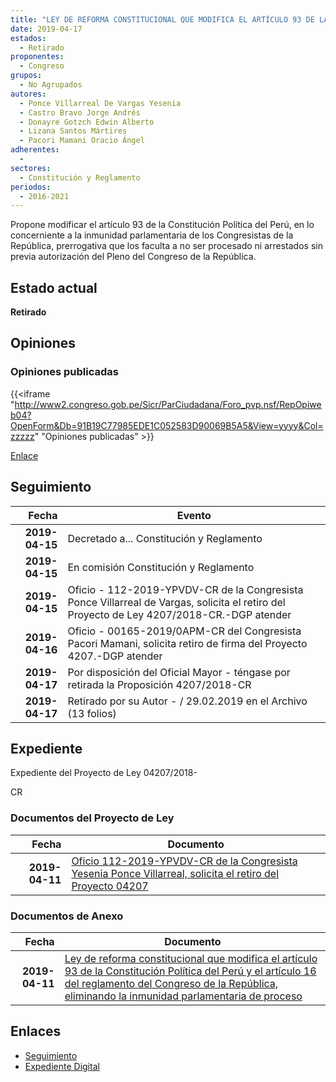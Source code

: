 ```yaml
---
title: "LEY DE REFORMA CONSTITUCIONAL QUE MODIFICA EL ARTÍCULO 93 DE LA CONSTITUCIÓN POLÍTICA DEL PERÚ Y EL ARTÍCULO 16 DEL REGLAMENTO DEL CONGRESO DE LA REPÚBLICA, ELIMINANDO LA INMUNIDAD PARLAMENTARIA DE PROCESO"
date: 2019-04-17
estados: 
  - Retirado
proponentes: 
  - Congreso
grupos: 
  - No Agrupados
autores: 
  - Ponce Villarreal De Vargas Yesenia
  - Castro Bravo Jorge Andrés
  - Donayre Gotzch Edwin Alberto
  - Lizana Santos Mártires
  - Pacori Mamani Oracio Ángel
adherentes: 
  - 
sectores: 
  - Constitución y Reglamento
periodos: 
  - 2016-2021
---
```


Propone modificar el artículo 93 de la Constitución Política del Perú, en lo concerniente a la inmunidad parlamentaria de los Congresistas de la República, prerrogativa que los faculta a no ser procesado ni arrestados sin previa autorización del Pleno del Congreso de la República.


## Estado actual

**Retirado**

## Opiniones

### Opiniones publicadas

{{<iframe "http://www2.congreso.gob.pe/Sicr/ParCiudadana/Foro_pvp.nsf/RepOpiweb04?OpenForm&Db=91B19C77985EDE1C052583D90069B5A5&View=yyyy&Col=zzzzz" "Opiniones publicadas" >}}

[Enlace](http://www2.congreso.gob.pe/Sicr/ParCiudadana/Foro_pvp.nsf/RepOpiweb04?OpenForm&Db=91B19C77985EDE1C052583D90069B5A5&View=yyyy&Col=zzzzz)

## Seguimiento

| Fecha | Evento |
|------:|--------|
| **2019-04-15** | Decretado a... Constitución y Reglamento|
| **2019-04-15** | En comisión Constitución y Reglamento|
| **2019-04-15** | Oficio - 112-2019-YPVDV-CR de la Congresista Ponce Villarreal de Vargas, solicita el retiro del Proyecto de Ley 4207/2018-CR.-DGP atender|
| **2019-04-16** | Oficio - 00165-2019/0APM-CR del Congresista Pacori Mamani, solicita retiro de firma del Proyecto 4207.-DGP atender|
| **2019-04-17** | Por disposición del Oficial Mayor - téngase por retirada la Proposición 4207/2018-CR|
| **2019-04-17** | Retirado por su Autor - / 29.02.2019 en el Archivo (13 folios)|


## Expediente

Expediente del Proyecto de Ley 04207/2018-

CR


### Documentos del Proyecto de Ley

| Fecha | Documento |
|------:|--------|
| **2019-04-11** | [Oficio 112-2019-YPVDV-CR de la Congresista Yesenia Ponce Villarreal, solicita el retiro del Proyecto 04207](http://www.leyes.congreso.gob.pe/Documentos/2016_2021/Oficios/Congresistas/OFICIO-112-2019-YPVDV-CR.pdf) |

### Documentos de Anexo

| Fecha | Documento |
|------:|--------|
| **2019-04-11** | [Ley de reforma constitucional que modifica el artículo 93 de la Constitución Política del Perú y el artículo 16 del reglamento del Congreso de la República, eliminando la inmunidad parlamentaria de proceso](http://www.leyes.congreso.gob.pe/Documentos/2016_2021/Proyectos_de_Ley_y_de_Resoluciones_Legislativas/PL0420720190411..pdf) |

## Enlaces 

- [Seguimiento](http://www2.congreso.gob.pe/Sicr/TraDocEstProc/CLProLey2016.nsf/f7fff46988ca05b1052578e100829cc7/24e5a379437f63eb052583d9007a54d1?OpenDocument)
- [Expediente Digital](http://www2.congreso.gob.pe/Sicr/TraDocEstProc/CLProLey2016.nsf/f7fff46988ca05b1052578e100829cc7/24e5a379437f63eb052583d9007a54d1?OpenDocument&Click=05257FB7005EB655.eb71d0cf91d8294e05256cdf006b5706/$Body/0.1C6C)

